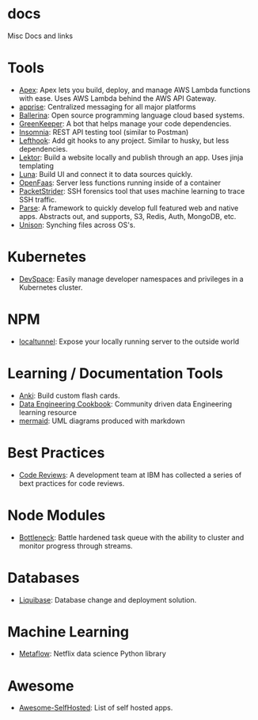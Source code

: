 # docs
Misc Docs and links

# Tools

* [Apex](http://apex.run/): Apex lets you build, deploy, and manage AWS Lambda functions with ease. Uses AWS Lambda behind the AWS API Gateway.
* [apprise](https://github.com/caronc/apprise/wiki): Centralized messaging for all major platforms
* [Ballerina](https://ballerina.io/): Open source programming language cloud based systems.
* [GreenKeeper](https://greenkeeper.io/): A bot that helps manage your code dependencies.
* [Insomnia](https://support.insomnia.rest/): REST API testing tool (similar to Postman)
* [Lefthook](https://github.com/Arkweid/lefthook/blob/master/docs/node.md): Add git hooks to any project. Similar to husky, but less dependencies.
* [Lektor](https://www.getlektor.com/): Build a website locally and publish through an app. Uses jinja templating
* [Luna](https://www.luna-lang.org/): Build UI and connect it to data sources quickly.
* [OpenFaas](https://github.com/openfaas/faas/blob/master/README.md): Server less functions running inside of a container
* [PacketStrider](https://github.com/benjeems/packetStrider/blob/master/README.md): SSH forensics tool that uses machine learning to trace SSH traffic.
* [Parse](https://parseplatform.org/): A framework to quickly develop full featured web and native apps. Abstracts out, and supports, S3, Redis, Auth, MongoDB, etc.
* [Unison](https://www.cis.upenn.edu/~bcpierce/unison/): Synching files across OS's.

# Kubernetes
* [DevSpace](https://github.com/devspace-cloud/devspace): Easily manage developer namespaces and privileges in a Kubernetes cluster.

# NPM
* [localtunnel](https://localtunnel.github.io/www/): Expose your locally running server to the outside world

# Learning / Documentation Tools
* [Anki](https://apps.ankiweb.net/): Build custom flash cards.
* [Data Engineering Cookbook](https://github.com/andkret/Cookbook/blob/master/README.md): Community driven data Engineering learning resource
* [mermaid](https://mermaidjs.github.io/#/): UML diagrams produced with markdown

# Best Practices
* [Code Reviews](https://www.ibm.com/developerworks/rational/library/11-proven-practices-for-peer-review/index.html): A development team at IBM has collected a series of bext practices for code reviews.

# Node Modules
* [Bottleneck](https://github.com/SGrondin/bottleneck/blob/master/README.md): Battle hardened task queue with the ability to cluster and monitor progress through streams.

# Databases
* [Liquibase](https://www.liquibase.org/): Database change and deployment solution.

# Machine Learning
* [Metaflow](https://metaflow.org/): Netflix data science Python library

# Awesome
* [Awesome-SelfHosted](https://github.com/Kickball/awesome-selfhosted/blob/master/README.md): List of self hosted apps.
